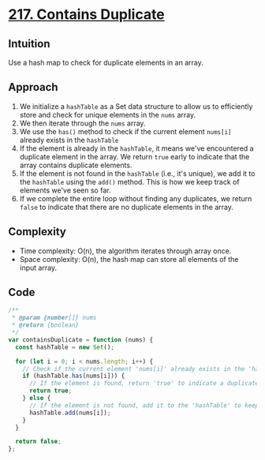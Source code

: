 # [217. Contains Duplicate](https://leetcode.com/problems/contains-duplicate/description/)

## Intuition

Use a hash map to check for duplicate elements in an array.

## Approach

1. We initialize a `hashTable` as a Set data structure to allow us to efficiently store and check for unique elements in the `nums` array.
2. We then iterate through the `nums` array.
3. We use the `has()` method to check if the current element `nums[i]` already exists in the `hashTable`
4. If the element is already in the `hashTable`, it means we've encountered a duplicate element in the array. We return `true` early to indicate that the array contains duplicate elements.
5. If the element is not found in the `hashTable` (i.e., it's unique), we add it to the `hashTable` using the `add()` method. This is how we keep track of elements we've seen so far.
6. If we complete the entire loop without finding any duplicates, we return `false` to indicate that there are no duplicate elements in the array.

## Complexity

- Time complexity: O(n), the algorithm iterates through array once.
- Space complexity: O(n), the hash map can store all elements of the input array.

## Code

```javascript
/**
 * @param {number[]} nums
 * @return {boolean}
 */
var containsDuplicate = function (nums) {
  const hashTable = new Set();

  for (let i = 0; i < nums.length; i++) {
    // Check if the current element 'nums[i]' already exists in the 'hashTable'.
    if (hashTable.has(nums[i])) {
      // If the element is found, return 'true' to indicate a duplicate element is present.
      return true;
    } else {
      // If the element is not found, add it to the 'hashTable' to keep track of seen elements.
      hashTable.add(nums[i]);
    }
  }

  return false;
};
```
